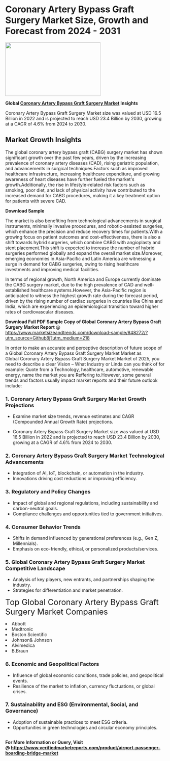 <H1>Coronary Artery Bypass Graft Surgery Market Size, Growth and Forecast from 2024 - 2031</H1><img class="aligncenter size-medium wp-image-584254" src="https://thirdeyenews.in/wp-content/uploads/2024/09/Global-Market-Research-300x168.jpeg" alt="" width="300" height="168" /><p><strong>Global&nbsp;<a href="https://www.marketsizeandtrends.com/download-sample/848272/?utm_source=Github8j?utm_medium=218">Coronary Artery Bypass Graft Surgery Market</a> Insights</strong></p><p>Coronary Artery Bypass Graft Surgery Market size was valued at USD 16.5 Billion in 2022 and is projected to reach USD 23.4 Billion by 2030, growing at a CAGR of 4.6% from 2024 to 2030.</p><p><h2>Market Growth Insights</h2> <p>The global coronary artery bypass graft (CABG) surgery market has shown significant growth over the past few years, driven by the increasing prevalence of coronary artery diseases (CAD), rising geriatric population, and advancements in surgical techniques.Factors such as improved healthcare infrastructure, increasing healthcare expenditure, and growing awareness of heart diseases have further fueled the market's growth.Additionally, the rise in lifestyle-related risk factors such as smoking, poor diet, and lack of physical activity have contributed to the increased demand for CABG procedures, making it a key treatment option for patients with severe CAD.</p> <p><strong>Download Sample</strong></p> <p>The market is also benefiting from technological advancements in surgical instruments, minimally invasive procedures, and robotic-assisted surgeries, which enhance the precision and reduce recovery times for patients.With a growing focus on patient outcomes and cost-effectiveness, there is also a shift towards hybrid surgeries, which combine CABG with angioplasty and stent placement.This shift is expected to increase the number of hybrid surgeries performed globally and expand the overall market size.Moreover, emerging economies in Asia-Pacific and Latin America are witnessing a surge in demand for CABG surgeries, owing to rising healthcare investments and improving medical facilities.</p> <p>In terms of regional growth, North America and Europe currently dominate the CABG surgery market, due to the high prevalence of CAD and well-established healthcare systems.However, the Asia-Pacific region is anticipated to witness the highest growth rate during the forecast period, driven by the rising number of cardiac surgeries in countries like China and India, which are experiencing an epidemiological transition toward higher rates of cardiovascular diseases.</p> <p><span class=""><strong>Download Full PDF Sample Copy of Global Coronary Artery Bypass Graft Surgery Market Report</strong> @ <a href="https://www.marketsizeandtrends.com/download-sample/848272/?utm_source=Github8j?utm_medium=218" target="_blank">https://www.marketsizeandtrends.com/download-sample/848272/?utm_source=Github8j?utm_medium=218</a></span></p><p>In order to make an accurate and perceptive description of future scope of a Global&nbsp;Coronary Artery Bypass Graft Surgery Market Market as Global&nbsp;Coronary Artery Bypass Graft Surgery Market Market of 2025, you need to describe a clear Vision &ndash; What Industry or Linda can you think of for example: Quote from a Technology, healthcare, automotive, renewable energy, name the market you are Reffering to.However, some general trends and factors usually impact market reports and their future outlook include:</p><h3>1.&nbsp;<strong>Coronary Artery Bypass Graft Surgery Market Growth Projections</strong></h3><ul><li>Examine market size trends, revenue estimates and CAGR (Compounded Annual Growth Rate) projections.</li><li><p>Coronary Artery Bypass Graft Surgery Market size was valued at USD 16.5 Billion in 2022 and is projected to reach USD 23.4 Billion by 2030, growing at a CAGR of 4.6% from 2024 to 2030.</p></li></ul><h3>2.&nbsp;<strong>Coronary Artery Bypass Graft Surgery Market Technological Advancements</strong></h3><ul><li>Integration of AI, IoT, blockchain, or automation in the industry.</li><li>Innovations driving cost reductions or improving efficiency.</li></ul><h3>3.&nbsp;<strong>Regulatory and Policy Changes</strong></h3><ul><li>Impact of global and regional regulations, including sustainability and carbon-neutral goals.</li><li>Compliance challenges and opportunities tied to government initiatives.</li></ul><h3>4.&nbsp;<strong>Consumer Behavior Trends</strong></h3><ul><li>Shifts in demand influenced by generational preferences (e.g., Gen Z, Millennials).</li><li>Emphasis on eco-friendly, ethical, or personalized products/services.</li></ul><h3>5.&nbsp;<strong>Global Coronary Artery Bypass Graft Surgery Market Competitive Landscape</strong></h3><ul><li>Analysis of key players, new entrants, and partnerships shaping the industry.</li><li>Strategies for differentiation and market penetration.</li></ul><p data-pm-slice="1 1 []"><span style="color: inherit; font-family: inherit; font-size: 25px;">Top Global Coronary Artery Bypass Graft Surgery Market Companies</span></p><div class="" data-test-id=""><p><li>Abbott</li><li> Medtronic</li><li> Boston Scientific</li><li> Johnson& Johnson</li><li> Alvimedica</li><li> B.Braun</li></p></div><h3>6.&nbsp;<strong>Economic and Geopolitical Factors</strong></h3><ul><li>Influence of global economic conditions, trade policies, and geopolitical events.</li><li>Resilience of the market to inflation, currency fluctuations, or global crises.</li></ul><h3>7.&nbsp;<strong>Sustainability and ESG (Environmental, Social, and Governance)</strong></h3><ul><li>Adoption of sustainable practices to meet ESG criteria.</li><li>Opportunities in green technologies and circular economy principles.</li></ul><h2><strong style="font-size: 14px;">For More Information or Query, Visit @&nbsp;</strong><a style="background-color: #ffffff; font-size: 14px;" href="https://www.marketsizeandtrends.com/report/coronary-artery-bypass-graft-surgery-market/" target="_blank">https://www.verifiedmarketreports.com/product/airport-passenger-boarding-bridge-market</a></h2>